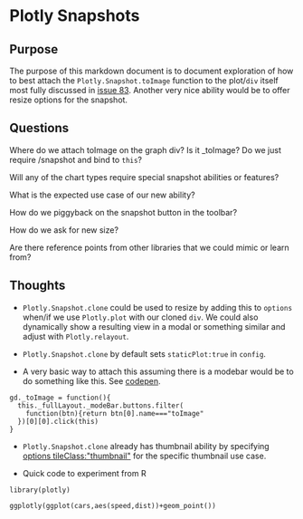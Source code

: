 # Plotly Snapshots

## Purpose
The purpose of this markdown document is to document exploration of how to best attach the `Plotly.Snapshot.toImage` function to the plot/`div` itself most fully discussed in [issue 83](https://github.com/plotly/plotly.js/issues/83).  Another very nice ability would be to offer resize options for the snapshot.



## Questions
Where do we attach toImage on the graph div?
    Is it _toImage?
    Do we just require /snapshot and bind to `this`?
    
Will any of the chart types require special snapshot abilities or features?
    
What is the expected use case of our new ability?

How do we piggyback on the snapshot button in the toolbar?

How do we ask for new size?

Are there reference points from other libraries that we could mimic or learn from?


## Thoughts

- `Plotly.Snapshot.clone` could be used to resize by adding this to `options` when/if we use `Plotly.plot` with our cloned `div`.  We could also dynamically show a resulting view in a modal or something similar and adjust with `Plotly.relayout`.

- `Plotly.Snapshot.clone` by default sets `staticPlot:true` in `config`.

- A very basic way to attach this assuming there is a modebar would be to do something like this.  See [codepen](http://codepen.io/timelyportfolio/pen/ZWvyYM).
```
gd._toImage = function(){
  this._fullLayout._modeBar.buttons.filter(
    function(btn){return btn[0].name==="toImage"
  })[0][0].click(this)
}
```

- `Plotly.Snapshot.clone` already has thumbnail ability by specifying [options tileClass:"thumbnail"](https://github.com/plotly/plotly.js/blob/master/src/snapshot/cloneplot.js#L76) for the specific thumbnail use case.



- Quick code to experiment from R
```
library(plotly)

ggplotly(ggplot(cars,aes(speed,dist))+geom_point())
```